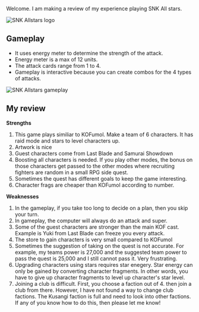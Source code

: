Welcome. I am making a review of my experience playing SNK All stars.

![SNK Allstars logo](https://external-content.duckduckgo.com/iu/?u=https%3A%2F%2Ftse1.mm.bing.net%2Fth%3Fid%3DOIP.9tndRo0I5_DRaWyXFn3g5wHaD3%26pid%3DApi&f=1)

## Gameplay

- It uses energy meter to determine the strength of the attack.
- Energy meter is a max of 12 units.
- The attack cards range from 1 to 4.
- Gameplay is interactive because you can create combos for the 4 types of attacks.

![SNK Allstars gameplay](https://external-content.duckduckgo.com/iu/?u=https%3A%2F%2Ftse1.mm.bing.net%2Fth%3Fid%3DOIP.W9Xta44BfhvnsuxOQFjTbQHaEK%26pid%3DApi&f=1)

## My review

**Strengths**
1. This game plays similiar to KOFumol. Make a team of 6 characters. It has raid mode and stars to level characters up.
2. Artwork is nice
3. Guest characters come from Last Blade and Samurai Showdown
4. Boosting all characters is needed. If you play other modes, the bonus on those characters get passed to the other modes where recruiting fighters are random in a small RPG side quest.
5. Sometimes the quest has different goals to keep the game interesting.
6. Character frags are cheaper than KOFumol according to number.

**Weaknesses**
1. In the gameplay, if you take too long to decide on a plan, then you skip your turn.
2. In gameplay, the computer will always do an attack and super.
3. Some of the guest characters are stronger than the main KOF cast. Example is Yuki from Last Blade can freeze you every attack.
4. The store to gain characters is very small compared to KOFumol
5. Sometimes the suggestion of taking on the quest is not accurate. For example, my teams power is 27,000 and the suggested team power to pass the quest is 25,000 and I still cannot pass it. Very frustrating.
6. Upgrading characters using stars requires star enegery. Star energy can only be gained by converting character fragments. In other words, you have to give up character fragments to level up character's star level.
7. Joining a club is difficult. First, you choose a faction out of 4. then join a club from there. However, I have not found a way to change club factions. The Kusangi faction is full and need to look into other factions. If any of you know how to do this, then please let me know!
